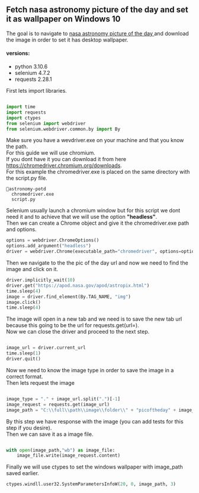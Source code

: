 <h2>Fetch nasa astronomy picture of the day and set it as wallpaper on Windows 10 </h2>

The goal is to navigate to <a href= "https://apod.nasa.gov/apod/astropix.html">nasa astronomy picture of the day </a> and download the image in order to set it has desktop wallpaper.

<h4>versions:</h4>

* python                    3.10.6
* selenium                  4.7.2
* requests                  2.28.1

First lets import libraries.
```python

import time
import requests
import ctypes
from selenium import webdriver  
from selenium.webdriver.common.by import By
```

Make sure you have a wevdriver.exe on your machine and that you know the path.<br> For this guide we will use chromium.<br>
If you dont have it you can download it from here <a href="https://chromedriver.chromium.org/downloads">https://chromedriver.chromium.org/downloads</a>.<br>
For this example the chromedriver.exe is placed on the same directory with the script.py file.

```
📁astronomy-potd
  chromedriver.exe
  script.py
```
Selenium usually launch a chromium window but for this script we dont need it and to achieve that we will use the option <b>"headless"</b>.<br>
Then we can create a Chrome object and give it the chromedriver.exe path and options.

```python
options = webdriver.ChromeOptions()
options.add_argument("headless")
driver = webdriver.Chrome(executable_path="chromedriver", options=options)

```
Then we navigate to the the pic of the day url and now we need to find the image and click on it.
```python
driver.implicitly_wait(10)
driver.get("https://apod.nasa.gov/apod/astropix.html")
time.sleep(4)
image = driver.find_element(By.TAG_NAME, "img")
image.click()
time.sleep(4)
```
The image will open in a new tab and we need is to save the new tab url because this going to be the url for requests.get(url=).<br>
Now we can close the driver and proceed to the next step.
```python

image_url = driver.current_url
time.sleep(1)
driver.quit()

```
Now we need to know the image type in order to save the image in a correct format.<br>
Then lets request the image
```python

image_type = "." + image_url.split(".")[-1]
image_request = requests.get(image_url)
image_path = "C:\\full\\path\\image\\folder\\" + "picoftheday" + image_type # enter the correct path to script folder
```
By this step we have response with the image (you can add tests for this step if you desire).<br>
Then we can save it as a image file.
```python

with open(image_path,"wb") as image_file:
    image_file.write(image_request.content)
```
Finally we will use ctypes to set the windows wallpaper with image_path saved earlier.
```python
ctypes.windll.user32.SystemParametersInfoW(20, 0, image_path, 3)
```

